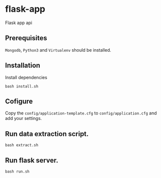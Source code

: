 # flask-app
Flask app api

## Prerequisites
`Mongodb`, `Python3` and `Virtualenv` should be installed.

## Installation
Install dependencies
``` text
bash install.sh
```

## Cofigure
Copy the `config/application-template.cfg` to `config/application.cfg` and add your settings.

## Run data extraction script.
``` text
bash extract.sh
```

## Run flask server.
``` text
bash run.sh
```